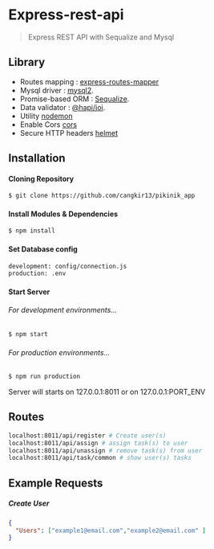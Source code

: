 # Express-rest-api

> Express REST API with Sequalize and Mysql
## Library

- Routes mapping : [express-routes-mapper](https://github.com/aichbauer/express-routes-mapper)
- Mysql driver : [mysql2](https://www.npmjs.com/package/mysql2).
- Promise-based ORM : [Sequalize](https://www.npmjs.com/package/sequelize).
- Data validator : [@hapi/joi](https://www.npmjs.com/package/@hapi/joi).
- Utility [nodemon](https://www.npmjs.com/package/nodemon)
- Enable Cors [cors](https://www.npmjs.com/package/cors)
- Secure HTTP headers [helmet](https://www.npmjs.com/package/helmet)


## Installation
#### Cloning Repository 

```sh
$ git clone https://github.com/cangkir13/pikinik_app
``` 

#### Install Modules & Dependencies

```sh
$ npm install
```
#### Set Database config
```sh
development: config/connection.js
production: .env
```
#### Start Server
###### For development environments...
```sh
$ npm start
```
###### For production environments...
```sh
$ npm run production
```
Server will starts on 127.0.0.1:8011 or on 127.0.0.1:PORT_ENV

## Routes
```sh
localhost:8011/api/register # Create user(s)
localhost:8011/api/assign # assign task(s) to user
localhost:8011/api/unassign # remove task(s) from user
localhost:8011/api/task/common # show user(s) tasks
```

## Example Requests
##### Create User
```json
{
  "Users": ["example1@email.com","example2@email.com" ]
}
```






